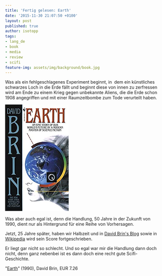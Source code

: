 ```yaml
---
title: 'Fertig gelesen: Earth'
date: '2015-11-30 21:07:50 +0100'
layout: post
published: true
author: isotopp
tags:
- lang_de
- book
- media
- review
- scifi
feature-img: assets/img/background/book.jpg
---
```

Was als ein fehlgeschlagenes Experiment beginnt, in  dem ein künstliches schwarzes Loch in die Erde fällt und beginnt diese von innen zu zerfressen wird am Ende zu einem Krieg gegen unbekannte Aliens, die die Erde schon 1908 angegriffen und mit einer Raumzeitbombe zum Tode verurteilt haben.

![](/uploads/2015/11/earth.jpg)

Was aber auch egal ist, denn die Handlung, 50 Jahre in der Zukunft von 1990, dient nur als Hintergrund für eine Reihe von Vorhersagen.

Jetzt, 25 Jahre später, haben wir Halbzeit und in 
[David Brin's Blog](http://earthbydavidbrin.pbworks.com/w/page/15607643/FrontPage) sowie in 
[Wikipedia](https://en.wikipedia.org/wiki/Earth_%28Brin_novel%29#Predictions) wird sein Score fortgeschrieben.

Er liegt gar nicht so schlecht. Und so egal war mir die Handlung dann doch nicht, denn ganz nebenbei ist es dann doch eine recht gute Scifi-Geschichte.

"[Earth](https://www.amazon.de/dp/B002SXIEZA)" (1990), David Brin, EUR 7.26
